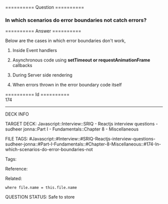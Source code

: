 ========== Question ==========  

### In which scenarios do error boundaries not catch errors?  

========== Answer ==========  

Below are the cases in which error boundaries don't work,

1.  Inside Event handlers

2.  Asynchronous code using **setTimeout or requestAnimationFrame** callbacks

3.  During Server side rendering

4.  When errors thrown in the error boundary code itself

========== Id ==========  
174

---

DECK INFO

TARGET DECK: Javascript::Interview::SRIQ - Reactjs interview questions - sudheer jonna::Part I - Fundamentals::Chapter 8 - Miscellaneous

FILE TAGS: #Javascript::#Interview::#SRIQ-Reactjs-interview-questions-sudheer-jonna::#Part-I-Fundamentals::#Chapter-8-Miscellaneous::#174-In-which-scenarios-do-error-boundaries-not

Tags:

Reference:

Related:

```dataview
where file.name = this.file.name
```
QUESTION STATUS: Safe to store
